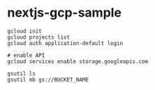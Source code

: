 # nextjs-gcp-sample

```bash:
gcloud init
gcloud projects list
gcloud auth application-default login

# enable API
gcloud services enable storage.googleapis.com

gsutil ls
gsutil mb gs://BUCKET_NAME
```
